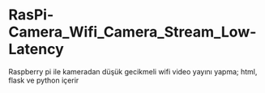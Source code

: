 # RasPi-Camera_Wifi_Camera_Stream_Low-Latency
Raspberry pi ile kameradan düşük gecikmeli wifi video yayını yapma; html, flask ve python içerir
